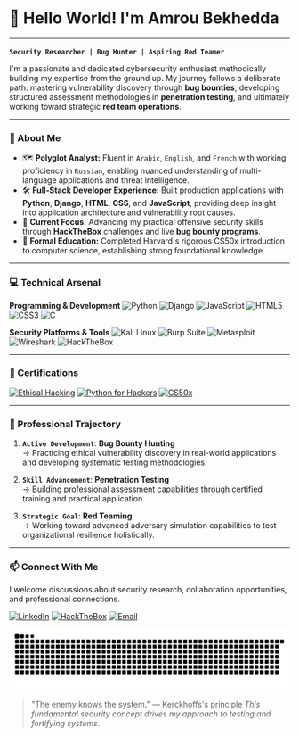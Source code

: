 # 👋 Hello World! I'm Amrou Bekhedda

---

**`Security Researcher | Bug Hunter | Aspiring Red Teamer`**

I'm a passionate and dedicated cybersecurity enthusiast methodically building my expertise from the ground up. My journey follows a deliberate path: mastering vulnerability discovery through **bug bounties**, developing structured assessment methodologies in **penetration testing**, and ultimately working toward strategic **red team operations**.

---

### 🧠 About Me

- 🗺️ **Polyglot Analyst:** Fluent in `Arabic`, `English`, and `French` with working proficiency in `Russian`, enabling nuanced understanding of multi-language applications and threat intelligence.
- 🛠️ **Full-Stack Developer Experience:** Built production applications with **Python**, **Django**, **HTML**, **CSS**, and **JavaScript**, providing deep insight into application architecture and vulnerability root causes.
- 🎯 **Current Focus:** Advancing my practical offensive security skills through **HackTheBox** challenges and live **bug bounty programs**.
- 📜 **Formal Education:** Completed Harvard's rigorous CS50x introduction to computer science, establishing strong foundational knowledge.

---

### 💻 Technical Arsenal

**Programming & Development**
![Python](https://img.shields.io/badge/Python-3776AB?style=for-the-badge&logo=python&logoColor=white)
![Django](https://img.shields.io/badge/Django-092E20?style=for-the-badge&logo=django&logoColor=white)
![JavaScript](https://img.shields.io/badge/JavaScript-F7DF1E?style=for-the-badge&logo=javascript&logoColor=black)
![HTML5](https://img.shields.io/badge/HTML5-E34F26?style=for-the-badge&logo=html5&logoColor=white)
![CSS3](https://img.shields.io/badge/CSS3-1572B6?style=for-the-badge&logo=css3&logoColor=white)
![C](https://img.shields.io/badge/C-A8B9CC?style=for-the-badge&logo=c&logoColor=black)

**Security Platforms & Tools**
![Kali Linux](https://img.shields.io/badge/Kali_Linux-557C94?style=for-the-badge&logo=kali-linux&logoColor=white)
![Burp Suite](https://img.shields.io/badge/Burp_Suite-FF6B6B?style=for-the-badge)
![Metasploit](https://img.shields.io/badge/Metasploit-258FFA?style=for-the-badge)
![Wireshark](https://img.shields.io/badge/Wireshark-1679A7?style=for-the-badge&logo=wireshark&logoColor=white)
![HackTheBox](https://img.shields.io/badge/HackTheBox-9FEF00?style=for-the-badge&logo=hackthebox&logoColor=black)

---

### 📜 Certifications

[![Ethical Hacking](https://img.shields.io/badge/Udemy-Ethical_Hacking_&_Penetration_Testing-A435F0?style=for-the-badge&logo=udemy&logoColor=white)](https://ude.my/UC-0d2855d5-830f-4af7-b877-c51fe84eadfc)
[![Python for Hackers](https://img.shields.io/badge/Udemy-Python_for_Hackers-A435F0?style=for-the-badge&logo=udemy&logoColor=white)](https://www.udemy.com/certificate/UC-718fbfcb-0e35-4d7c-8ee9-414ce07e4fb3/)
[![CS50x](https://img.shields.io/badge/Harvard-CS50x-025E8C?style=for-the-badge&logo=harvard&logoColor=white)](https://certificates.cs50.io/cbafb96e-89e6-4b7a-bcd7-b9bb483f5f27.pdf?size=letter)

---

### 🚀 Professional Trajectory

1.  **`Active Development`**: **Bug Bounty Hunting**  
    → Practicing ethical vulnerability discovery in real-world applications and developing systematic testing methodologies.

2.  **`Skill Advancement`**: **Penetration Testing**  
    → Building professional assessment capabilities through certified training and practical application.

3.  **`Strategic Goal`**: **Red Teaming**  
    → Working toward advanced adversary simulation capabilities to test organizational resilience holistically.

---

### 📫 Connect With Me

I welcome discussions about security research, collaboration opportunities, and professional connections.

[![LinkedIn](https://img.shields.io/badge/LinkedIn-Amrou_Bekhedda-0A66C2?style=for-the-badge&logo=linkedin&logoColor=white)](https://www.linkedin.com/in/amrou-bekhedda-99b314341?lipi=urn%3Ali%3Apage%3Ad_flagship3_profile_view_base_contact_details%3BYZJj1BDiR6yKpjTEJHYCUw%3D%3D)
[![HackTheBox](https://img.shields.io/badge/HackTheBox-Amrou-9FEF00?style=for-the-badge&logo=hackthebox&logoColor=black)](https://app.hackthebox.com/users/2192017)
[![Email](https://img.shields.io/badge/Email-amroubekhedda@gmail.com-D14836?style=for-the-badge&logo=gmail&logoColor=white)](mailto:amroubekhedda@gmail.com)

<p align="center">
  <img src="https://github.com/caerlower/caerlower/blob/output/github-contribution-grid-snake.svg" alt="snake animation" />
</p>

> "The enemy knows the system." — Kerckhoffs's principle
> *This fundamental security concept drives my approach to testing and fortifying systems.*
